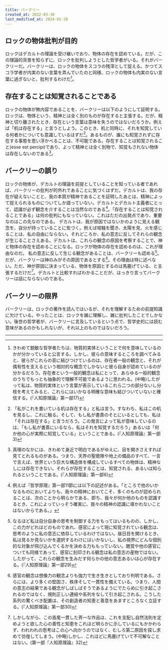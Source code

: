 ```yaml
---
title: バークリー
created_at: 2022-03-30
last_modified_at: 2024-01-28
---
```


## ロックの物体批判が目的

ロックはデカルトの理論を受け継いでおり、物体の存在を認めている。だが、この理論的背景を知らずに、ロックを批判しようとした哲学者がいる。それがバークリーだ。バークリーは、ロックの物体をスコラの残滓として捉える。かつてスコラ学者が内実のない言葉を弄んでいたのと同様、ロックの物体も内実のない言葉に過ぎないと、批判するわけだ[^ref1]。

[^ref1]:きわめて鋭敏な哲学者たちは、物質的実体ということで何を意味しているのかが分かっていると公言する。しかし、彼らの意味するところを調べてみると、彼らがこれらの音に結びつけているのは、存在者一般の観念と、それが偶有性を支えるという相対的な概念でしかないと彼ら自身が認めているのが分かるだろう。存在者という一般的観念は私にとって、あらゆる一般的観念のうちでもっとも抽象的で理解不可能であるように思われる。(中略)したがって私は、物質的実体という言葉が表示しているこれら二つの部分ないし分枝を考えてみると、これらにはいかなる明確な意味も結びついていないと確信する。(『人知原理論』第一部17)

## 存在することは知覚されることである

ロックの物体が無内容であることを、バークリーは以下のようにして証明する。
ロックは、物体という、精神とは全く別のものが存在すると主張する。だが、精神と切り離されたとき、存在という言葉は意味を失うのではないだろうか。例えば「机は存在する」と言うとしよう。このとき、机と同時に、それを知覚している何者かについても意識しているはずだ[^ref2]。あるものが、誰にも知覚されずに存在する事態を思い浮かべることは、不可能である。存在することは知覚されること(esse est percipi)であり、よって精神とは全く別物で、知覚もされない物体は存在しないのである[^ref3]。

[^ref2]:「私がこれを書いている机は存在する」と私は言う。すなわち、私はこの机を見るし、これに触る。そして、もし私が書斎のそとにいるとしても、私は「それは存在する」と言うだろう。この発言によって私が意味しているのは、「もし私が書斎にいるなら、私はそれを知覚するだろう」あるいは「何か他の心が実際に知覚している」ということである。(『人知原理論』第一部3)

[^ref3]:真理のなかには、きわめて身近で明白であるがゆえに、目を開きさえすれば見てとれるものがある。つまり、天界の聖歌隊や地上の備品のすべて、一言で言えば、世界という巨大な構造体を構成しているすべての物体は、精神なしには存在できない。それらが存在することは、知覚される、あるいは知られるということである。(『人知原理論』第一部6)

## バークリーの誤り

ロックの物体が、デカルトの理論を前提としていることを知っている者であれば、バークリーの批判が的外れであることに気づくはずだ。デカルトは、我の存在が疑えないことと、我の本質が精神であることを証明したあとは、精神によって捉えられるものについてしか語っていない。デカルトとデカルト主義者にとって、認識が必ず観念を介することは当然なのである[^ref4]。「存在することは知覚されることである」は何の批判にもなっていない。これはただの出発点であり、重要なのはこの先なのである。
デカルトは、我が原因ではないかのように見える観念を、自分が持っていることに気づく。例えば喧騒を聞き、太陽を見、火を感じることは、私の自由にならない。それどころか、私の意志に反してそれらの観念が生じることさえある。デカルトは、これらの観念の原因を考察することで、神と物体の存在を認めることになる。ロックが物体の存在を認めるのは、これが理由なのだ。
私の意志に反して生じる観念があることは、バークリーも認める[^ref5]。だが、バークリーは神のみがその原因であるとする[^ref6]。その理由は特に述べない。ただ、神が原因に決まっている、物体を原因とするのは馬鹿げている、と主張するだけだ[^ref7]。デカルトと比較すればわかることだが、はっきり言ってバークリーは話にならないのである。

[^ref4]:例えば『哲学原理』第一部11節には以下の記述がある。「ところで他のいかなるものにおいてよりも、我々の精神においてこそ、多くのものが認められることは、次のことから明らかである、即ち、我々が何か他のものを認識するとき、これによっていっそう確実に、我々の精神の認識に導かれないことはないからである。」

[^ref5]:なるほど私は自分自身の思考を制御する力をもってはいるものの、しかし、この力がどれほどのものであれ、感官によって現に知覚されている観念は、思考のように私の意志に依存しているわけではない。昼日目を開けるとき、私は見るか見ないかを選択するわけにはいかないし、私の視界にどんな個別的な対象が飛び込んでくるかを決める力ももっていない。聴覚や他の感官についても同様であって、感官に刻印される観念は私の意志の産物ではない。したがって、これらの観念を生みだす何らかの他の意志あるいは心が存在する。(『人知原理論』第一部29)

[^ref6]:感官の観念は想像力の観念よりも強力で生き生きとしており判明である。さらには、より多くの堅固さ、秩序そして一貫性を備えている。つまり、人間の意志の結果である観念がしばしばそうであるようにでたらめに引き起こされるのではなく、規則正しい連結や系列をなして引き起こされる。こうした系列の驚くべき配置は、その創造者の知恵と善意をあますところなく立証する。(『人知原理論』第一部30)

[^ref7]:しかしながら、この首尾一貫した斉一な作品は、これを支配し自然法則を定めようと欲した心の善性と知恵をこれほど明らかに示しているにもかかわらず、われわれの思考はこの心へ向かうのではなく、むしろ第二原因を探し求めて彷徨してしまう。(中略)しかし、これほどに馬鹿げていて不可解なことはない。(第一部『人知原理論』32)

## バークリーの限界

バークリーは、ロックの著作を読んではいるが、それを理解するための前提知識に欠けている。やったことは、ロックを雑に理解し、雑に批判したことでしかない。後世の哲学者が、バークリーに言及しているという点で、哲学史的には読む意味があるのかもしれないが、それ以上のものではないだろう。

---